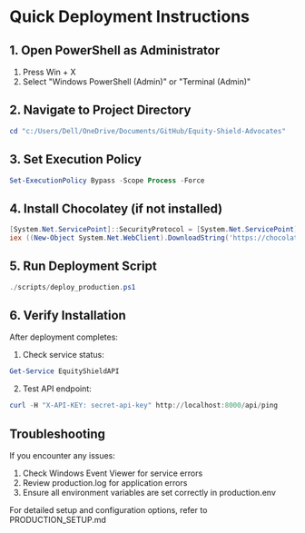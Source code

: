 # Quick Deployment Instructions

## 1. Open PowerShell as Administrator
1. Press Win + X
2. Select "Windows PowerShell (Admin)" or "Terminal (Admin)"

## 2. Navigate to Project Directory
```powershell
cd "c:/Users/Dell/OneDrive/Documents/GitHub/Equity-Shield-Advocates"
```

## 3. Set Execution Policy
```powershell
Set-ExecutionPolicy Bypass -Scope Process -Force
```

## 4. Install Chocolatey (if not installed)
```powershell
[System.Net.ServicePoint]::SecurityProtocol = [System.Net.ServicePoint]::SecurityProtocol -bor 3072
iex ((New-Object System.Net.WebClient).DownloadString('https://chocolatey.org/install.ps1'))
```

## 5. Run Deployment Script
```powershell
./scripts/deploy_production.ps1
```

## 6. Verify Installation
After deployment completes:
1. Check service status:
```powershell
Get-Service EquityShieldAPI
```

2. Test API endpoint:
```powershell
curl -H "X-API-KEY: secret-api-key" http://localhost:8000/api/ping
```

## Troubleshooting
If you encounter any issues:
1. Check Windows Event Viewer for service errors
2. Review production.log for application errors
3. Ensure all environment variables are set correctly in production.env

For detailed setup and configuration options, refer to PRODUCTION_SETUP.md
